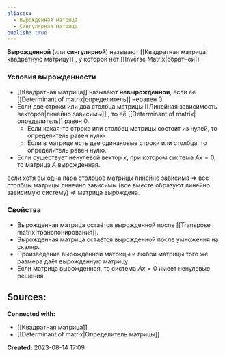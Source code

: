 ```yaml
---
aliases:
  - Вырожденная матрица
  - Сингулярная матрица
publish: true
---
```


**Вырожденной** (или **сингулярной**) называют [[Квадратная матрица|квадратную матрицу]] , у которой нет [[Inverse Matrix|обратной]] 

### Условия вырожденности
- [[Квадратная матрица]] называют **невырожденной**, если её [[Determinant of matrix|определитель]]  неравен 0
- Если две строки или два столбца матрицы [[Линейная зависимость векторов|линейно зависимы]] , то её  [[Determinant of matrix|определитель]]  равен 0.
	- Если какая-то строка или столбец матрицы состоит из нулей, то определитель равен нулю
	- Если в матрице есть две одинаковые строки или столбца, то определитель равен нулю.
- Если существует ненулевой вектор $x$, при котором система $Ax = 0$, то матрица $A$ вырожденная.

если хотя бы одна пара столбцов матрицы линейно зависима $\Rightarrow$ все столбцы матрицы линейно зависимы (все вместе образуют линейно зависимую систему) $\Rightarrow$ матрица вырождена.

### Свойства 
- Вырожденная матрица остаётся вырожденной после [[Transpose matrix|транспонирования]].
- Вырожденная матрица остаётся вырожденной после умножения на скаляр.
- Произведение вырожденной матрицы и любой матрицы того же размера даёт вырожденную матрицу.
- Если матрица вырожденная, то система $Ax = 0$ имеет ненулевые решения.


**Sources:**
- 


**Connected with:**
- [[Квадратная матрица]]
- [[Determinant of matrix|Определитель матрицы]]


**Created:** 2023-08-14 17:09